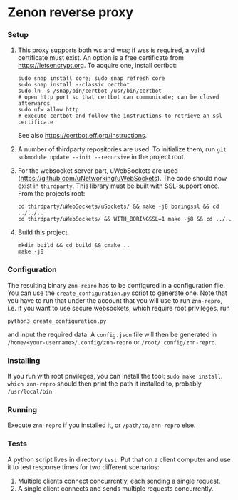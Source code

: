 # Zenon reverse proxy

### Setup
1. This proxy supports both ws and wss; if wss is required, a valid certificate must exist.
   An option is a free certificate from https://letsencrypt.org. To acquire one, install certbot:
   ```
   sudo snap install core; sudo snap refresh core
   sudo snap install --classic certbot
   sudo ln -s /snap/bin/certbot /usr/bin/certbot
   # open http port so that certbot can communicate; can be closed afterwards
   sudo ufw allow http
   # execute certbot and follow the instructions to retrieve an ssl certificate
   ```
   See also https://certbot.eff.org/instructions.

2. A number of thirdparty repositories are used. To initialize them, run `git submodule update --init --recursive` in the project root.

3. For the websocket server part, uWebSockets are used (https://github.com/uNetworking/uWebSockets). The code should now exist in `thirdparty`.
   This library must be built with SSL-support once. From the projects root:
   ```
   cd thirdparty/uWebSockets/uSockets/ && make -j8 boringssl && cd ../../..
   cd thirdparty/uWebSockets/ && WITH_BORINGSSL=1 make -j8 && cd ../..
   ```

4. Build this project.
   ```
   mkdir build && cd build && cmake ..
   make -j8
   ```

### Configuration
The resulting binary `znn-repro` has to be configured in a configuration file.
You can use the `create_configuration.py` script to generate one. Note that you have to run that under the account that you will use to
run `znn-repro`, i.e. if you want to use secure websockets, which require root privileges, run
```
python3 create_configuration.py
```
and input the required data. A `config.json` file will then be generated in `/home/<your-username>/.config/znn-repro` or `/root/.config/znn-repro`.

### Installing
If you run with root privileges, you can install the tool: `sudo make install`. `which znn-repro` should then print the path it installed to,
probably `/usr/local/bin`.

### Running
Execute `znn-repro` if you installed it, or `/path/to/znn-repro` else.

### Tests
A python script lives in directory `test`. Put that on a client computer and use it to test response times for two different scenarios:
1. Multiple clients connect concurrently, each sending a single request.
2. A single client connects and sends multiple requests concurrently.

